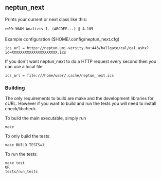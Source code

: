 ## neptun\_next

Prints your current or next class like this:
```
⏩09:30AM Analízis I. (ABCDEF...) @ A.105
```

Example configuration ($HOME/.config/neptun_next.cfg)
```
ics_url = https://neptun.uni-versity.hu:443/hallgato/cal/cal.ashx?id=XXXXXXXXXXXXXXXXXXXXX.ics
```

If you don't want neptun_next to do a HTTP request every second then you can use a local file
```
ics_url = file:///home/user/.cache/neptun_next.ics
```

### Building
The only requirements to build are make and the development libraries for cURL.
However if you want to build and run the tests you will need to install check/libcheck.

To build the main executable, simply run
```
make
```

To only build the tests:
```
make BUILD_TESTS=1
```

To run the tests:
```
make test
OR
tests/run_tests
```
